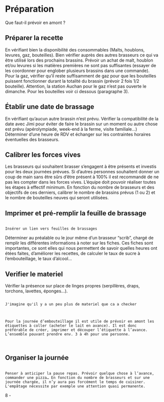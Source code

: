 # Préparation

<p class="emphase">Que faut-il prévoir en amont ?</p>

## Préparer la recette

En vérifiant bien la disponibilité des consommables (Malts, houblons, levures, gaz, bouteilles). Bien vérifier auprès des autres brasseurs ce qui va être utilisé lors des prochains brassins. Prévoir un achat de malt, houblon et/ou levures si les matières premières ne sont pas suffisantes (essayer de les coordonner pour englober plusieurs brassins dans une commande).
Pour la gaz, vérifier qu’il reste suffisamment de gaz pour que les bouteilles puissent fonctionner durant la totalité du brassin (prévoir 2 fois 1/2 bouteille). Attention, la station Auchan pour le gaz n’est pas ouverte le dimanche. Pour les bouteilles voir ci dessous (paragraphe 3).


## Établir une date de brassage

En vérifiant qu’aucun autre brassin n’est prévu. Vérifier la compatibilité de la date avec Jimi pour éviter de faire le brassin sur un moment ou autre chose est prévu (apérolympiade, week-end à la ferme, visite familiale…) Déterminer d’une heure de RDV et échanger sur les contraintes horaires éventuelles des brasseurs.



## Calibrer les forces vives 

Les brasseurs qui souhaitent brasser s’engagent à être présents et investis pour les deux journées prévues. Si d’autres personnes souhaitent donner un coup de main sans être sûrs d’être présent à 100% il est recommandé de ne pas les compter dans les forces vives. L’équipe doit pouvoir réaliser toutes les étapes à effectif minimum. En fonction du nombre de brasseurs et des objectifs de ces derniers, calibrer le nombre de brassins prévus (1 ou 2) et le nombre de bouteilles neuves qui seront utilisées. 


## Imprimer et pré-remplir la feuille de brassage 


```{note}

Insérer un lien vers feuilles de brassages

```

Déterminer au préalable ou le jour même d’un brasseur “scrib”, chargé de remplir les différentes informations à noter sur les fiches. Ces fiches sont importantes, ce sont elles qui nous permettent de savoir quelles heures ont étées faites, d’améliorer les recettes, de calculer le taux de sucre à l’embouteillage, le taux d’alcool…

## Verifier le materiel

Vérifier la présence sur place de linges propres (serpillères, draps, torchons, lavettes, éponges…). 


```{note}

J'imagine qu'il y a un peu plus de materiel que ca a checker


```


```{warning}

Pour la journée d’embouteillage il est utile de prévoir en amont les étiquettes à coller (acheter le lait en avance). Il est donc préférable de créer, imprimer et découper l’étiquette à l’avance. L’ensemble pouvant prendre env. 3 à 4h pour une personne.



```

## Organiser la journée


```{warning}

Penser à anticiper la pause repas. Prévoir quelque chose à l’avance, commander une pizza… En fonction du nombre de brasseurs et sur une journée chargée, il n’y aura pas forcément le temps de cuisiner. L'empâtage nécessite par exemple une attention quasi permanente.

```



8 - 


